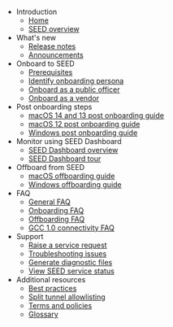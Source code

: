 - Introduction
  - [Home](README.md)
  - [SEED overview](overview)
- What's new
  - [Release notes](release-notes)
  - [Announcements](announcements)
- Onboard to SEED
  - [Prerequisites](/onboard-device/seed-prerequisites.md)
  - [Identify onboarding persona](/onboard-device/identify-onboarding-persona.md)
  - [Onboard as a public officer](/onboard-device/public-officer)
  - [Onboard as a vendor](onboard-device/vendor)
- Post onboarding steps  
  - [macOS 14 and 13 post onboarding guide](/post-onboarding-instructions/macos-latest.md)
  - [macOS 12 post onboarding guide](/post-onboarding-instructions/macos.md)
  - [Windows post onboarding guide](/post-onboarding-instructions/windows.md)
- Monitor using SEED Dashboard
  - [SEED Dashboard overview](/seed-dashboard/seed-dashboard-overview.md)
  - [SEED Dashboard tour](/seed-dashboard/seed-dashboard-tour.md)
- Offboard from SEED
  - [macOS offboarding guide](/offboard-device/macos-offboarding-guide.md)
  - [Windows offboarding guide](/offboard-device/windows-offboarding-guide.md)
- FAQ
  - [General FAQ](/faqs/general-faq.md)
  - [Onboarding FAQ](/faqs/onboarding-faq.md)
  - [Offboarding FAQ](/faqs/offboarding-faq.md)
  - [GCC 1.0 connectivity FAQ](/faqs/gcc1-connectivity-faq.md)
- Support
  - [Raise a service request](/support/raise-service-request.md)
  - [Troubleshooting issues](/support/troubleshooting-issues.md)
  - [Generate diagnostic files](/support/generate-diagnostic-files)
  - [View SEED service status](/support/seed-status.md)
- Additional resources 
  - [Best practices](/additional-resources/best-practices.md)
  - [Split tunnel allowlisting](additional-resources/split-tunnel-allowlist)
  - [Terms and policies](additional-resources/terms-and-policies.md)
  - [Glossary](additional-resources/glossary)
 
